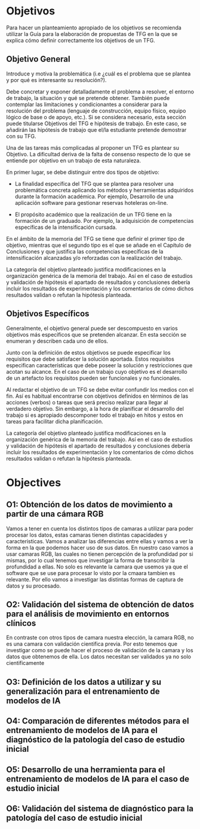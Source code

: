 # Objetivos

Para hacer un planteamiento apropiado de los objetivos se recomienda utilizar la Guía para la elaboración de propuestas de TFG en la que se explica cómo definir correctamente los objetivos de un TFG.

## Objetivo General

Introduce y motiva la problemática (i.e ¿cuál es el problema que se plantea y por qué es interesante su resolución?).

Debe concretar y exponer detalladamente el problema a resolver, el entorno de trabajo, la situación y qué se pretende obtener. También puede contemplar las limitaciones y condicionantes a considerar para la resolución del problema (lenguaje de construcción, equipo físico, equipo lógico de base o de apoyo, etc.). Si se considera necesario, esta sección puede titularse Objetivos del TFG e hipótesis de trabajo. En este caso, se añadirán las hipótesis de trabajo que el/la estudiante pretende demostrar con su TFG.

Una de las tareas más complicadas al proponer un TFG es plantear su Objetivo. La dificultad deriva de la falta de consenso respecto de lo que se entiende por objetivo en un trabajo de esta naturaleza.

En primer lugar, se debe distinguir entre dos tipos de objetivo:

- La finalidad específica del TFG que se plantea para resolver una problemática concreta aplicando los métodos y herramientas adquiridos durante la formación académica. Por ejemplo, Desarrollo de una aplicación software para gestionar reservas hoteleras on-line.

- El propósito académico que la realización de un TFG tiene en la formación de un graduado. Por ejemplo, la adquisición de competencias específicas de la intensificación cursada.

En el ámbito de la memoria del TFG se tiene que definir el primer tipo de objetivo, mientras que el segundo tipo es el que se añade en el Capítulo de Conclusiones y que justifica las competencias específicas de la intensificación alcanzadas y/o reforzadas con la realización del trabajo.

La categoría del objetivo planteado justifica modificaciones en la organización genérica de la memoria del trabajo. Así en el caso de estudios y validación de hipótesis el apartado de resultados y conclusiones debería incluir los resultados de experimentación y los comentarios de cómo dichos resultados validan o refutan la hipótesis planteada.

## Objetivos Específicos

Generalmente, el objetivo general puede ser descompuesto en varios objetivos más específicos que se pretenden alcanzar. En esta sección se enumeran y describen cada uno de ellos.

Junto con la definición de estos objetivos se puede especificar los requisitos que debe satisfacer la solución aportada. Estos requisitos especifican características que debe poseer la solución y restricciones que acotan su alcance. En el caso de un trabajo cuyo objetivo es el desarrollo de un artefacto los requisitos pueden ser funcionales y no funcionales.

Al redactar el objetivo de un TFG se debe evitar confundir los medios con el fin. Así es habitual encontrarse con objetivos definidos en términos de las acciones (verbos) o tareas que será preciso realizar para llegar al verdadero objetivo. Sin embargo, a la hora de planificar el desarrollo del trabajo si es apropiado descomponer todo el trabajo en hitos y estos en tareas para facilitar dicha planificación.

La categoría del objetivo planteado justifica modificaciones en la organización genérica de la memoria del trabajo. Así en el caso de estudios y validación de hipótesis el apartado de resultados y conclusiones debería incluir los resultados de experimentación y los comentarios de cómo dichos resultados validan o refutan la hipótesis planteada.

# Objectives

## O1: Obtención de los datos de movimiento a partir de una cámara RGB

Vamos a tener en cuenta los distintos tipos de camaras a utilizar para poder procesar los datos, estas camaras tienen distintas capacidades y caracteristicas. Vamos a analizar las diferencias entre ellas y vamos a ver la forma en la que podemos hacer uso de sus datos.
En nuestro caso vamos a usar camaras RGB, las cuales no tienen percepción de la profundidad por si mismas, por lo cual tenemos que investigar la forma de transcribir la profundidad a ellas.
No solo es relevante la camara que usemos ya que el software que se use para procesar lo visto por la cmaara tambien es relevante. Por ello vamos a investigar las distintas formas de captura de datos y su procesado.
## O2: Validación del sistema de obtención de datos para el análisis de movimiento en entornos clínicos

En contraste con otros tipos de camara nuestra elección, la camara RGB, no es una camara con validación cientifica previa. Por esto tenemos que investigar como se puede hacer el proceso de validación de la camara y los datos que obtenemos de ella.
Los datos necesitan ser validados ya no solo cientificamente 

## O3: Definición de los datos a utilizar y su generalización para el entrenamiento de modelos de IA
## O4: Comparación de diferentes métodos para el entrenamiento de modelos de IA para el diagnóstico de la patología del caso de estudio inicial
## O5: Desarrollo de una herramienta para el entrenamiento de modelos de IA para el caso de estudio inicial
## O6: Validación del sistema de diagnóstico para la patología del caso de estudio inicial
